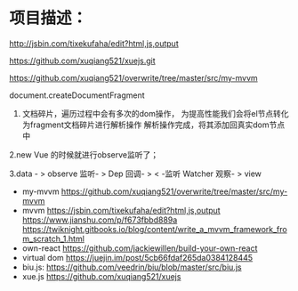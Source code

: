 # 项目描述：
http://jsbin.com/tixekufaha/edit?html,js,output

https://github.com/xuqiang521/xuejs.git

https://github.com/xuqiang521/overwrite/tree/master/src/my-mvvm

document.createDocumentFragment

1. 文档碎片，遍历过程中会有多次的dom操作，
为提高性能我们会将el节点转化为fragment文档碎片进行解析操作
解析操作完成，将其添加回真实dom节点中

2.new Vue 的时候就进行observe监听了；

3.data - > observe 监听- > Dep 回调- > < -监听 Watcher 观察- > view

* my-mvvm
https://github.com/xuqiang521/overwrite/tree/master/src/my-mvvm
* mvvm
https://jsbin.com/tixekufaha/edit?html,js,output
https://www.jianshu.com/p/f673fbbd889a
https://twiknight.gitbooks.io/blog/content/write_a_mvvm_framework_from_scratch_1.html
* own-react
https://github.com/jackiewillen/build-your-own-react
* virtual dom
https://juejin.im/post/5cb66fdaf265da0384128445
* biu.js:
https://github.com/veedrin/biu/blob/master/src/biu.js
* xue.js
https://github.com/xuqiang521/xuejs
